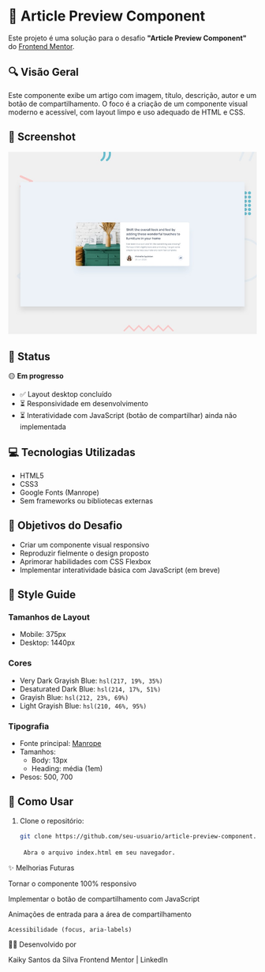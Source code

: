 # 📄 Article Preview Component

Este projeto é uma solução para o desafio **"Article Preview Component"** do [Frontend Mentor](https://www.frontendmentor.io/challenges/article-preview-component-dYBN_pYFT).

## 🔍 Visão Geral

Este componente exibe um artigo com imagem, título, descrição, autor e um botão de compartilhamento. O foco é a criação de um componente visual moderno e acessível, com layout limpo e uso adequado de HTML e CSS.

## 📸 Screenshot

![preview do componente](./design/desktop-preview.jpg) <!-- Substitua por um screenshot real, se desejar -->

## 🚧 Status

🟡 **Em progresso**

- ✅ Layout desktop concluído
- ⏳ Responsividade em desenvolvimento
- ⏳ Interatividade com JavaScript (botão de compartilhar) ainda não implementada

## 💻 Tecnologias Utilizadas

- HTML5
- CSS3
- Google Fonts (Manrope)
- Sem frameworks ou bibliotecas externas

## 🎯 Objetivos do Desafio

- Criar um componente visual responsivo
- Reproduzir fielmente o design proposto
- Aprimorar habilidades com CSS Flexbox
- Implementar interatividade básica com JavaScript (em breve)

## 📐 Style Guide

### Tamanhos de Layout

- Mobile: 375px
- Desktop: 1440px

### Cores

- Very Dark Grayish Blue: `hsl(217, 19%, 35%)`
- Desaturated Dark Blue: `hsl(214, 17%, 51%)`
- Grayish Blue: `hsl(212, 23%, 69%)`
- Light Grayish Blue: `hsl(210, 46%, 95%)`

### Tipografia

- Fonte principal: [Manrope](https://fonts.google.com/specimen/Manrope)
- Tamanhos:
  - Body: 13px
  - Heading: média (1em)
- Pesos: 500, 700

## 📁 Como Usar

1. Clone o repositório:
   ```bash
   git clone https://github.com/seu-usuario/article-preview-component.git

    Abra o arquivo index.html em seu navegador.

✨ Melhorias Futuras

Tornar o componente 100% responsivo

Implementar o botão de compartilhamento com JavaScript

Animações de entrada para a área de compartilhamento

    Acessibilidade (focus, aria-labels)

🧑‍💻 Desenvolvido por

Kaiky Santos da Silva
Frontend Mentor | LinkedIn